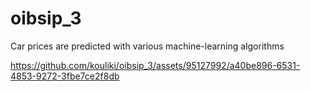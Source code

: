 # oibsip_3
Car prices are predicted with various machine-learning algorithms

https://github.com/kouliki/oibsip_3/assets/95127992/a40be896-6531-4853-9272-3fbe7ce2f8db

